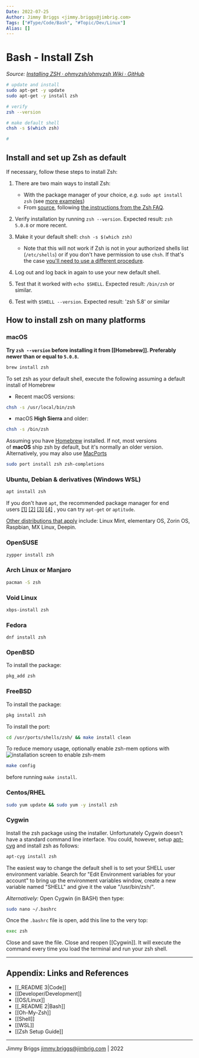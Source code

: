 ```yaml
---
Date: 2022-07-25
Author: Jimmy Briggs <jimmy.briggs@jimbrig.com>
Tags: ["#Type/Code/Bash", "#Topic/Dev/Linux"]
Alias: []
---
```


# Bash - Install Zsh

*Source: [Installing ZSH · ohmyzsh/ohmyzsh Wiki · GitHub](https://github.com/ohmyzsh/ohmyzsh/wiki/Installing-ZSH)*

```bash
# update and install
sudo apt-get -y update
sudo apt-get -y install zsh

# verify
zsh --version

# make default shell
chsh -s $(which zsh)

# 

```

## Install and set up Zsh as default

If necessary, follow these steps to install Zsh:

1.  There are two main ways to install Zsh:
    
    -   With the package manager of your choice, _e.g._ `sudo apt install zsh` (see [more examples](https://github.com/ohmyzsh/ohmyzsh/wiki/Installing-ZSH#how-to-install-zsh-on-many-platforms))
    -   From [source](https://zsh.sourceforge.io/Arc/source.html), following [the instructions from the Zsh FAQ](https://zsh.sourceforge.io/FAQ/zshfaq01.html#l7).
    
2.  Verify installation by running `zsh --version`. Expected result: `zsh 5.0.8` or more recent.
    
3.  Make it your default shell: `chsh -s $(which zsh)`
    
    -   Note that this will not work if Zsh is not in your authorized shells list (`/etc/shells`) or if you don't have permission to use `chsh`. If that's the case [you'll need to use a different procedure](https://www.google.com/search?q=zsh+default+without+chsh).

4.  Log out and log back in again to use your new default shell.
    
5.  Test that it worked with `echo $SHELL`. Expected result: `/bin/zsh` or similar.
    
6.  Test with `$SHELL --version`. Expected result: 'zsh 5.8' or similar
    

## How to install zsh on many platforms

### macOS

**Try `zsh --version` before installing it from [[Homebrew]]. Preferably newer than or equal to `5.0.8`.**

```bash
brew install zsh
```

To set zsh as your default shell, execute the following assuming a default install of Homebrew

-   Recent macOS versions:

```bash
chsh -s /usr/local/bin/zsh
```

-   macOS **High Sierra** and older:

```bash    
chsh -s /bin/zsh
```    

Assuming you have [Homebrew](https://brew.sh/) installed. If not, most versions of **macOS** ship zsh by default, but it's normally an older version. Alternatively, you may also use [MacPorts](https://www.macports.org/)

```bash
sudo port install zsh zsh-completions
```

### Ubuntu, Debian & derivatives (Windows WSL)

```bash
apt install zsh
```

If you don't have `apt`, the recommended package manager for end users [[1]](https://askubuntu.com/a/446484) [[2]](https://askubuntu.com/a/775264) [[3]](https://help.ubuntu.com/lts/serverguide/apt.html) [[4]](https://www.howtogeek.com/234583/simplify-command-line-package-management-with-apt-instead-of-apt-get/) , you can try `apt-get` or `aptitude`.

[Other distributions that apply](https://en.wikipedia.org/wiki/List_of_Linux_distributions#Debian-based) include: Linux Mint, elementary OS, Zorin OS, Raspbian, MX Linux, Deepin.

### OpenSUSE

```bash
zypper install zsh
```


### Arch Linux or Manjaro

```bash
pacman -S zsh
```

### Void Linux

```bash
xbps-install zsh
```

### Fedora

```
dnf install zsh
```

### OpenBSD

To install the package:

```bash
pkg_add zsh
```

### FreeBSD

To install the package:

```bash
pkg install zsh
```

To install the port:

```bash
cd /usr/ports/shells/zsh/ && make install clean
```

To reduce memory usage, optionally enable zsh-mem options with ![installation screen to enable zsh-mem](https://camo.githubusercontent.com/68720a867a939ffaf119cfbddb8d4aa64670b3366f22e20793fbaa36a064f0cd/68747470733a2f2f692e696d6775722e636f6d2f6c34696436456b2e706e67)

```bash
make config
```

before running `make install`.

### Centos/RHEL

```bash
sudo yum update && sudo yum -y install zsh
```

### Cygwin

Install the zsh package using the installer. Unfortunately Cygwin doesn't have a standard command line interface. You could, however, setup [apt-cyg](https://github.com/kou1okada/apt-cyg) and install zsh as follows:

```bash
apt-cyg install zsh
```

The easiest way to change the default shell is to set your SHELL user environment variable. Search for "Edit Environment variables for your account" to bring up the environment variables window, create a new variable named "SHELL" and give it the value "/usr/bin/zsh/".

_Alternatively:_ Open Cygwin (in BASH) then type:

```bash
sudo nano ~/.bashrc
```

Once the `.bashrc` file is open, add this line to the very top:

```bash
exec zsh
```

Close and save the file. Close and reopen [[Cygwin]]. It will execute the command every time you load the terminal and run your zsh shell.

***

## Appendix: Links and References

- [[_README 3|Code]]
- [[Developer/Development]]
- [[OS/Linux]]
- [[_README 2|Bash]]
- [[Oh-My-Zsh]]
- [[Shell]]
- [[WSL]]
- [[Zsh Setup Guide]]

***

Jimmy Briggs <jimmy.briggs@jimbrig.com> | 2022
